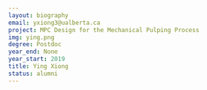 ```yaml
---
layout: biography
email: yxiong3@ualberta.ca
project: MPC Design for the Mechanical Pulping Process
img: ying.png
degree: Postdoc
year_end: None
year_start: 2019
title: Ying Xiong
status: alumni
---
```

